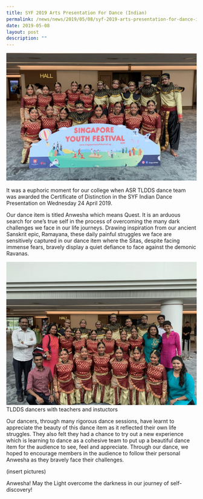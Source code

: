 ```yaml
---
title: SYF 2019 Arts Presentation For Dance (Indian)
permalink: /news/news/2019/05/08/syf-2019-arts-presentation-for-dance-indian/
date: 2019-05-08
layout: post
description: ""
---
```

![](/images/1_ASR-TLDDS-Dance-Team-Malarvizhi-Haugen-e1557708543430-1024x684.jpg)

It was a euphoric moment for our college when ASR TLDDS dance team was awarded the Certificate of Distinction in the SYF Indian Dance Presentation on Wednesday 24 April 2019.

Our dance item is titled Anwesha which means Quest. It is an arduous search for one’s true self in the process of overcoming the many dark challenges we face in our life journeys. Drawing inspiration from our ancient Sanskrit epic, Ramayana, these daily painful struggles we face are sensitively captured in our dance item where the Sitas, despite facing immense fears, bravely display a quiet defiance to face against the demonic Ravanas.

![](/images/5_ASR-Dance-Team-Presenter-Dance-Instructors-and-Teachers-Malarvizhi-Haugen-1024x768.jpg)
TLDDS dancers with teachers and instuctors

Our dancers, through many rigorous dance sessions, have learnt to appreciate the beauty of this dance item as it reflected their own life struggles. They also felt they had a chance to try out a new experience which is learning to dance as a cohesive team to put up a beautiful dance item for the audience to see, feel and appreciate. Through our dance, we hoped to encourage members in the audience to follow their personal Anwesha as they bravely face their challenges.

(insert pictures) 

Anwesha! May the Light overcome the darkness in our journey of self-discovery!
